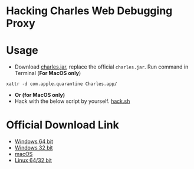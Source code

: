# Hacking Charles Web Debugging Proxy

# Usage

- Download [charles.jar](charles.jar), replace the official `charles.jar`. Run command in Terminal (**For MacOS only**)

```
xattr -d com.apple.quarantine Charles.app/
```
- **Or (for MacOS only)**
- Hack with the below script by yourself. [hack.sh](hack.sh)

# Official Download Link

- [Windows 64 bit](https://www.charlesproxy.com/assets/release/4.5/charles-proxy-4.5-win64.msi)
- [Windows 32 bit](https://www.charlesproxy.com/assets/release/4.5/charles-proxy-4.5-win32.msi)
- [macOS](https://www.charlesproxy.com/assets/release/4.5/charles-proxy-4.5.dmg)
- [Linux 64/32 bit](https://www.charlesproxy.com/assets/release/4.5/charles-proxy-4.5.tar.gz)
